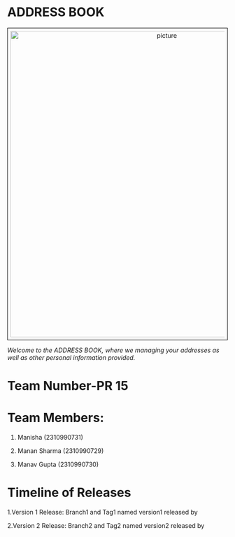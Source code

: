 # ADDRESS BOOK
<div style="text-align:center; border: 1px solid black; padding: 6px;">
    <img src="https://thumbs.dreamstime.com/b/close-up-address-book-28604032.jpg" alt="picture" width="700"/>
</div>



_Welcome to the ADDRESS BOOK, where we managing your addresses as well as other personal information provided._


# Team Number-PR 15

# Team Members:

1. Manisha (2310990731)

2. Manan Sharma (2310990729)

3. Manav Gupta  (2310990730)

# Timeline of Releases

1.Version 1 Release:
Branch1 and Tag1 named version1 released by 

2.Version 2 Release:
Branch2 and Tag2 named version2 released by 
